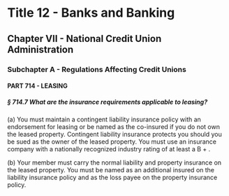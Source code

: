 
# Title 12 - Banks and Banking
## Chapter VII - National Credit Union Administration
### Subchapter A - Regulations Affecting Credit Unions
#### PART 714 - LEASING
##### § 714.7 What are the insurance requirements applicable to leasing?

(a) You must maintain a contingent liability insurance policy with an endorsement for leasing or be named as the co-insured if you do not own the leased property. Contingent liability insurance protects you should you be sued as the owner of the leased property. You must use an insurance company with a nationally recognized industry rating of at least a B + .

(b) Your member must carry the normal liability and property insurance on the leased property. You must be named as an additional insured on the liability insurance policy and as the loss payee on the property insurance policy.
